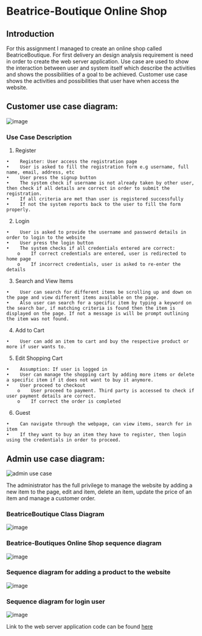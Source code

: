 # Beatrice-Boutique Online Shop

## Introduction
For this assignment I managed to create an online shop called BeatriceBoutique. For first delivery an design analysis requirement is need in order to create the web server application. Use case are used to show the interaction between user and system itself which describe the activities and shows the possibilities of a goal to be achieved. Customer use case shows the activities and possibilities that user have when access the website.

## Customer use case diagram:

![image](https://user-images.githubusercontent.com/22156333/49641835-383d6f00-fa09-11e8-9109-be76fa62a131.png)

### Use Case Description

1.    Register

    •    Register: User access the registration page
    •    User is asked to fill the registration form e.g username, full name, email, address, etc
    •    User press the signup button
    •    The system check if username is not already taken by other user, then check if all details are correct in order to submit the registration.
    •    If all criteria are met than user is registered successfully
    •    If not the system reports back to the user to fill the form properly.

2.    Login

    •    User is asked to provide the username and password details in order to login to the website
    •    User press the login button
    •    The system checks if all credentials entered are correct:
        o    If correct credentials are entered, user is redirected to home page
        o    If incorrect credentials, user is asked to re-enter the details
        
3.    Search and View Items

    •    User can search for different items be scrolling up and down on the page and view different items available on the page.
    •    Also user can search for a specific item by typing a keyword on the search bar, if matching criteria is found then the item is displayed on the page. If not a message is will be prompt outlining the item was not found.

4.    Add to Cart

    •    User can add an item to cart and buy the respective product or more if user wants to.

5.    Edit Shopping Cart

    •    Assumption: If user is logged in
    •    User can manage the shopping cart by adding more items or delete a specific item if it does not want to buy it anymore.
    •    User proceed to checkout
        o    User proceed to payment. Third party is accessed to check if user payment details are correct.
        o    If correct the order is completed

6.    Guest

    •    Can navigate through the webpage, can view items, search for in item
    •    If they want to buy an item they have to register, then login using the credentials in order to proceed.

## Admin use case diagram:

![admin use case](https://user-images.githubusercontent.com/22156333/49642468-0af1c080-fa0b-11e8-8fe7-2eff877a51fb.png)

The administrator has the full privilege to manage the website by adding a new item to the page, edit and item, delete an item, update the price of an item and manage a customer order.

### BeatriceBoutique Class Diagram

![image](https://user-images.githubusercontent.com/22156333/49642549-4a201180-fa0b-11e8-8fc4-ab65b1c6a0e8.png)

### Beatrice-Boutiques Online Shop sequence diagram

![image](https://user-images.githubusercontent.com/22156333/49642796-eb0ecc80-fa0b-11e8-9b68-8e0789c0c744.png)

### Sequence diagram for adding a product to the website

![image](https://user-images.githubusercontent.com/22156333/49764300-f5102400-fcc6-11e8-839c-8c2af7d380ca.png)

### Sequence diagram for login user

![image](https://user-images.githubusercontent.com/22156333/49642915-2f9a6800-fa0c-11e8-8c3b-6ddc9008744f.png)

Link to the web server application code can be found [here](https://github.com/IosifDobos/Beatrice-Boutique/tree/master/BeatriceBoutique/Java/WorkSpace)



